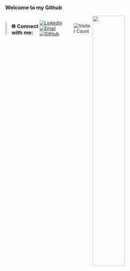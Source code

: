 ### Welcome to my Github
<img align="right" width="45%" padding="0" src="https://media1.tenor.com/m/6URuP1_4sp4AAAAC/cat-run-cat-steal.gif"/>
<div style="display: flex; align-items: center;">
  <div style="flex: 1;">
    <a href="https://github.com/JuliaAha">
      <img width="52%" src="https://github-readme-stats.vercel.app/api?username=JuliaAha&theme=radical">
    </a>
    <a href="https://github.com/JuliaAha">
      <img width="52%" src="http://github-readme-streak-stats.herokuapp.com/?user=JuliaAha&theme=radical">
    </a>
  </div>


### 🌐 Connect with me:
[![LinkedIn](https://img.icons8.com/fluency/48/000000/linkedin.png)](https://www.linkedin.com/in/julia-lofland-gustafsson)
[![Email](https://img.icons8.com/fluency/48/000000/gmail-new.png)](mailto:julialofland@gmail.com)
[![GitHub](https://img.icons8.com/fluency/48/ffd700/github.png)](https://github.com/JuliaAha)

![Visitor Count](https://komarev.com/ghpvc/?username=JuliaAha&color=yellow)
